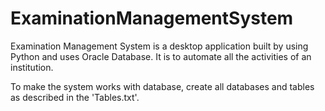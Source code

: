# ExaminationManagementSystem
Examination Management System is a desktop application built by using Python and uses Oracle Database. It is to automate all the activities of an institution.


To make the system works with database, create all databases and tables as described in the 'Tables.txt'.
